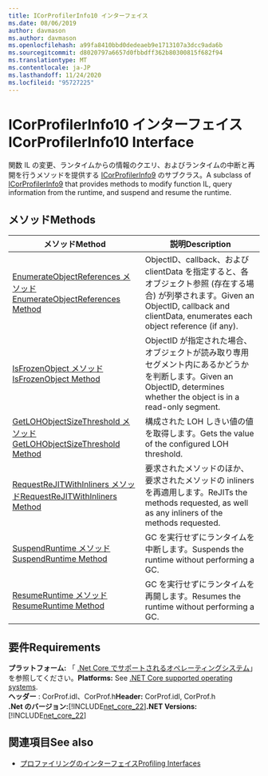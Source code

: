 ```yaml
---
title: ICorProfilerInfo10 インターフェイス
ms.date: 08/06/2019
author: davmason
ms.author: davmason
ms.openlocfilehash: a99fa8410bbd0dedeaeb9e1713107a3dcc9ada6b
ms.sourcegitcommit: d8020797a6657d0fbbdff362b80300815f682f94
ms.translationtype: MT
ms.contentlocale: ja-JP
ms.lasthandoff: 11/24/2020
ms.locfileid: "95727225"
---
```

# <a name="icorprofilerinfo10-interface"></a><span data-ttu-id="f65dc-102">ICorProfilerInfo10 インターフェイス</span><span class="sxs-lookup"><span data-stu-id="f65dc-102">ICorProfilerInfo10 Interface</span></span>

<span data-ttu-id="f65dc-103">関数 IL の変更、ランタイムからの情報のクエリ、およびランタイムの中断と再開を行うメソッドを提供する [ICorProfilerInfo9](icorprofilerinfo9-interface.md) のサブクラス。</span><span class="sxs-lookup"><span data-stu-id="f65dc-103">A subclass of [ICorProfilerInfo9](icorprofilerinfo9-interface.md) that provides methods to modify function IL, query information from the runtime, and suspend and resume the runtime.</span></span>

## <a name="methods"></a><span data-ttu-id="f65dc-104">メソッド</span><span class="sxs-lookup"><span data-stu-id="f65dc-104">Methods</span></span>  

| <span data-ttu-id="f65dc-105">メソッド</span><span class="sxs-lookup"><span data-stu-id="f65dc-105">Method</span></span>|<span data-ttu-id="f65dc-106">説明</span><span class="sxs-lookup"><span data-stu-id="f65dc-106">Description</span></span>|  
| ------------|-----------------|  
|[<span data-ttu-id="f65dc-107">EnumerateObjectReferences メソッド</span><span class="sxs-lookup"><span data-stu-id="f65dc-107">EnumerateObjectReferences Method</span></span>](icorprofilerinfo10-enumerateobjectreferences-method.md)|<span data-ttu-id="f65dc-108">ObjectID、callback、および clientData を指定すると、各オブジェクト参照 (存在する場合) が列挙されます。</span><span class="sxs-lookup"><span data-stu-id="f65dc-108">Given an ObjectID, callback and clientData, enumerates each object reference (if any).</span></span> |
|[<span data-ttu-id="f65dc-109">IsFrozenObject メソッド</span><span class="sxs-lookup"><span data-stu-id="f65dc-109">IsFrozenObject Method</span></span>](icorprofilerinfo10-isfrozenobject-method.md)|<span data-ttu-id="f65dc-110">ObjectID が指定された場合、オブジェクトが読み取り専用セグメント内にあるかどうかを判断します。</span><span class="sxs-lookup"><span data-stu-id="f65dc-110">Given an ObjectID, determines whether the object is in a read-only segment.</span></span> |
|[<span data-ttu-id="f65dc-111">GetLOHObjectSizeThreshold メソッド</span><span class="sxs-lookup"><span data-stu-id="f65dc-111">GetLOHObjectSizeThreshold Method</span></span>](icorprofilerinfo10-getlohobjectsizethreshold-method.md)|<span data-ttu-id="f65dc-112">構成された LOH しきい値の値を取得します。</span><span class="sxs-lookup"><span data-stu-id="f65dc-112">Gets the value of the configured LOH threshold.</span></span> |
|[<span data-ttu-id="f65dc-113">RequestReJITWithInliners メソッド</span><span class="sxs-lookup"><span data-stu-id="f65dc-113">RequestReJITWithInliners Method</span></span>](icorprofilerinfo10-requestrejitwithinliners-method.md)| <span data-ttu-id="f65dc-114">要求されたメソッドのほか、要求されたメソッドの inliners を再適用します。</span><span class="sxs-lookup"><span data-stu-id="f65dc-114">ReJITs the methods requested, as well as any inliners of the methods requested.</span></span>  |
|[<span data-ttu-id="f65dc-115">SuspendRuntime メソッド</span><span class="sxs-lookup"><span data-stu-id="f65dc-115">SuspendRuntime Method</span></span>](icorprofilerinfo10-suspendruntime-method.md)| <span data-ttu-id="f65dc-116">GC を実行せずにランタイムを中断します。</span><span class="sxs-lookup"><span data-stu-id="f65dc-116">Suspends the runtime without performing a GC.</span></span> |
|[<span data-ttu-id="f65dc-117">ResumeRuntime メソッド</span><span class="sxs-lookup"><span data-stu-id="f65dc-117">ResumeRuntime Method</span></span>](icorprofilerinfo10-resumeruntime-method.md)| <span data-ttu-id="f65dc-118">GC を実行せずにランタイムを再開します。</span><span class="sxs-lookup"><span data-stu-id="f65dc-118">Resumes the runtime without performing a GC.</span></span> |

## <a name="requirements"></a><span data-ttu-id="f65dc-119">要件</span><span class="sxs-lookup"><span data-stu-id="f65dc-119">Requirements</span></span>  

<span data-ttu-id="f65dc-120">**プラットフォーム:** 「 [.Net Core でサポートされるオペレーティングシステム](../../../core/install/windows.md?pivots=os-windows)」を参照してください。</span><span class="sxs-lookup"><span data-stu-id="f65dc-120">**Platforms:** See [.NET Core supported operating systems](../../../core/install/windows.md?pivots=os-windows).</span></span>  
<span data-ttu-id="f65dc-121">**ヘッダー** : CorProf.idl、CorProf.h</span><span class="sxs-lookup"><span data-stu-id="f65dc-121">**Header:** CorProf.idl, CorProf.h</span></span>  
<span data-ttu-id="f65dc-122">**.Net のバージョン:**[!INCLUDE[net_core_22](../../../../includes/net-core-30-md.md)]</span><span class="sxs-lookup"><span data-stu-id="f65dc-122">**.NET Versions:** [!INCLUDE[net_core_22](../../../../includes/net-core-30-md.md)]</span></span>

## <a name="see-also"></a><span data-ttu-id="f65dc-123">関連項目</span><span class="sxs-lookup"><span data-stu-id="f65dc-123">See also</span></span>

- [<span data-ttu-id="f65dc-124">プロファイリングのインターフェイス</span><span class="sxs-lookup"><span data-stu-id="f65dc-124">Profiling Interfaces</span></span>](profiling-interfaces.md)
